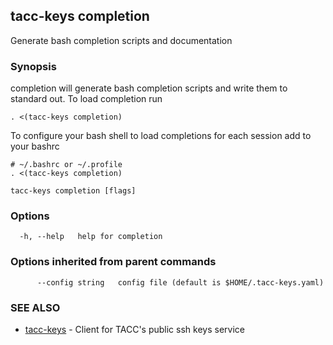 ## tacc-keys completion

Generate bash completion scripts and documentation

### Synopsis

completion will generate bash completion scripts and write them to 
standard out. To load completion run
    
    . <(tacc-keys completion)

To configure your bash shell to load completions for each session add to your bashrc

    # ~/.bashrc or ~/.profile
    . <(tacc-keys completion)
    

```
tacc-keys completion [flags]
```

### Options

```
  -h, --help   help for completion
```

### Options inherited from parent commands

```
      --config string   config file (default is $HOME/.tacc-keys.yaml)
```

### SEE ALSO

* [tacc-keys](README.md)	 - Client for TACC's public ssh keys service
